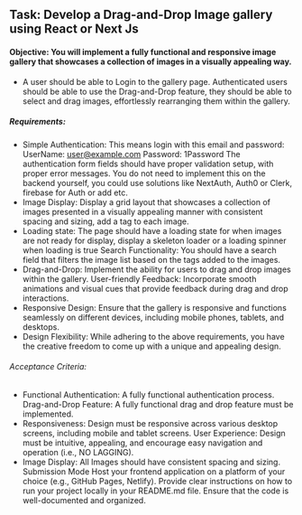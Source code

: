 ## Task: Develop a Drag-and-Drop Image gallery using React or Next Js

#### Objective: You will implement a fully functional and responsive image gallery that showcases a collection of images in a visually appealing way.

- A user should be able to Login to the gallery page. Authenticated users should be able to use the Drag-and-Drop feature, they should be able to select and drag images, effortlessly rearranging them within the gallery.

##### Requirements:

- Simple Authentication:
  This means login with this email and password:
  UserName: user@example.com
  Password: 1Password
  The authentication form fields should have proper validation setup, with proper error messages. You do not need to implement this on the backend yourself, you could use solutions like NextAuth, Auth0 or Clerk, firebase for Auth or add etc.
- Image Display:
  Display a grid layout that showcases a collection of images presented in a visually appealing manner with consistent spacing and sizing, add a tag to each image.
- Loading state:
  The page should have a loading state for when images are not ready for display, display a skeleton loader or a loading spinner when loading is true
  Search Functionality:
  You should have a search field that filters the image list based on the tags added to the images.
- Drag-and-Drop:
  Implement the ability for users to drag and drop images within the gallery.
  User-friendly Feedback:
  Incorporate smooth animations and visual cues that provide feedback during drag and drop interactions.
- Responsive Design:
  Ensure that the gallery is responsive and functions seamlessly on different devices, including mobile phones, tablets, and desktops.
- Design Flexibility:
  While adhering to the above requirements, you have the creative freedom to come up with a unique and appealing design.

###### Acceptance Criteria:

- Functional Authentication: A fully functional authentication process.
  Drag-and-Drop Feature: A fully functional drag and drop feature must be implemented.
- Responsiveness: Design must be responsive across various desktop screens, including mobile and tablet screens.
  User Experience: Design must be intuitive, appealing, and encourage easy navigation and operation (i.e., NO LAGGING).
- Image Display: All Images should have consistent spacing and sizing.
  Submission Mode
  Host your frontend application on a platform of your choice (e.g., GitHub Pages, Netlify).
  Provide clear instructions on how to run your project locally in your README.md file.
  Ensure that the code is well-documented and organized.
